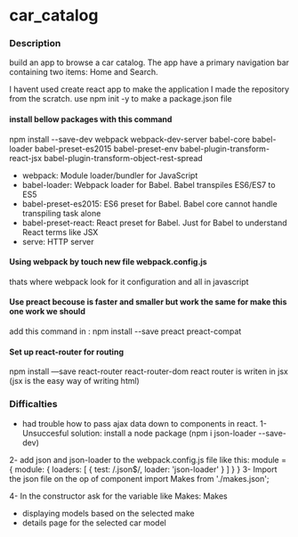 # car_catalog

### Description
build an app to browse a car catalog. The app have a primary navigation bar containing two items: Home and Search.

I havent used create react app to make the application I made the repository from the scratch.
use npm init -y to make a package.json file

#### install bellow packages with this command
npm install --save-dev webpack webpack-dev-server babel-core babel-loader babel-preset-es2015 
babel-preset-env babel-plugin-transform-react-jsx babel-plugin-transform-object-rest-spread

* webpack: Module loader/bundler for JavaScript
* babel-loader: Webpack loader for Babel. Babel transpiles ES6/ES7 to ES5
* babel-preset-es2015: ES6 preset for Babel. Babel core cannot handle transpiling task alone
* babel-preset-react: React preset for Babel. Just for Babel to understand React terms like JSX
* serve: HTTP server

#### Using webpack by touch new file webpack.config.js
thats where webpack look for it configuration and 
all in javascript

#### Use preact becouse is faster and smaller but work the same for make this one work we should 
add this command in : npm install --save preact preact-compat 


#### Set up react-router for routing
npm install —save react-router react-router-dom
react router is writen in jsx (jsx is the easy way of writing html)

### Difficalties

*  had trouble how to pass ajax data down to components in react.
1- Unsuccesful solution: install a node package (npm i json-loader --save-dev) 

2- add json and json-loader to the 
webpack.config.js file like this: 
module = {
  module: {
    loaders: [
      {
        test: /\.json$/,
        loader: 'json-loader'
      }
    ]
  }
}
3- Import the json file on the op of component
import Makes from './makes.json';

4- In the constructor ask for the variable like 
Makes: Makes

* displaying models based on the selected make
* details page for the selected car model

  
